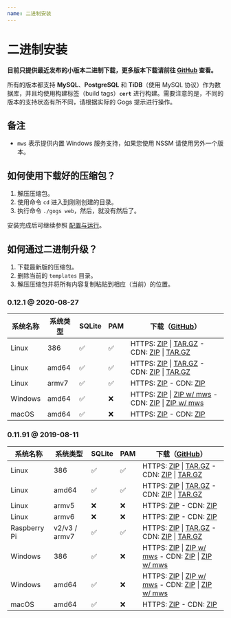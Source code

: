 ```yaml
---
name: 二进制安装
---
```


# 二进制安装

**目前只提供最近发布的小版本二进制下载，更多版本下载请前往 [GitHub](https://github.com/gogs/gogs/releases) 查看。**

所有的版本都支持 **MySQL**、**PostgreSQL** 和 **TiDB**（使用 MySQL 协议）作为数据库，并且均使用构建标签（build tags）**`cert`** 进行构建。需要注意的是，不同的版本的支持状态有所不同，请根据实际的 Gogs 提示进行操作。

## 备注

- `mws` 表示提供内置 Windows 服务支持，如果您使用 NSSM 请使用另外一个版本。

## 如何使用下载好的压缩包？

1. 解压压缩包。
2. 使用命令 `cd` 进入到刚刚创建的目录。
3. 执行命令 `./gogs web`，然后，就没有然后了。

安装完成后可继续参照 [配置与运行](configuration_and_run.html)。

## 如何通过二进制升级？

1. 下载最新版的压缩包。
2. 删除当前的 `templates` 目录。
3. 解压压缩包并将所有内容复制粘贴到相应（当前）的位置。

### 0.12.1 @ 2020-08-27

|系统名称|系统类型|SQLite|PAM|下载（[GitHub](https://github.com/gogs/gogs/releases/tag/v0.12.1)）|
|------|----|------|---|--------|
|Linux|386|✅|✅|HTTPS: [ZIP](https://dl.gogs.io/0.12.1/gogs_0.12.1_linux_386.zip) \| [TAR.GZ](https://dl.gogs.io/0.12.1/gogs_0.12.1_linux_386.tar.gz) - CDN: [ZIP](https://cdn.gogs.io/0.12.1/gogs_0.12.1_linux_386.zip) \| [TAR.GZ](https://cdn.gogs.io/0.12.1/gogs_0.12.1_linux_386.tar.gz)|
|Linux|amd64|✅|✅|HTTPS: [ZIP](https://dl.gogs.io/0.12.1/gogs_0.12.1_linux_amd64.zip) \| [TAR.GZ](https://dl.gogs.io/0.12.1/gogs_0.12.1_linux_amd64.tar.gz) - CDN: [ZIP](https://cdn.gogs.io/0.12.1/gogs_0.12.1_linux_amd64.zip) \| [TAR.GZ](https://cdn.gogs.io/0.12.1/gogs_0.12.1_linux_amd64.tar.gz)|
|Linux|armv7|✅|✅|HTTPS: [ZIP](https://dl.gogs.io/0.12.1/gogs_0.12.1_linux_armv7.zip) - CDN: [ZIP](https://cdn.gogs.io/0.12.1/gogs_0.12.1_linux_armv7.zip)|
|Windows|amd64|✅|❌|HTTPS: [ZIP](https://dl.gogs.io/0.12.1/gogs_0.12.1_windows_amd64.zip) \| [ZIP w/ mws](https://dl.gogs.io/0.12.1/gogs_0.12.1_windows_amd64_mws.zip) - CDN: [ZIP](https://cdn.gogs.io/0.12.1/gogs_0.12.1_windows_amd64.zip) \| [ZIP w/ mws](https://cdn.gogs.io/0.12.1/gogs_0.12.1_windows_amd64_mws.zip)|
|macOS|amd64|✅|❌|HTTPS: [ZIP](https://dl.gogs.io/0.12.1/gogs_0.12.1_darwin_amd64.zip) - CDN: [ZIP](https://cdn.gogs.io/0.12.1/gogs_0.12.1_darwin_amd64.zip)|

### 0.11.91 @ 2019-08-11

|系统名称|系统类型|SQLite|PAM|下载（[GitHub](https://github.com/gogs/gogs/releases/tag/v0.11.91)）|
|------|----|------|---|--------|
|Linux|386|✅|✅|HTTPS: [ZIP](https://dl.gogs.io/0.11.91/gogs_0.11.91_linux_386.zip) \| [TAR.GZ](https://dl.gogs.io/0.11.91/gogs_0.11.91_linux_386.tar.gz) - CDN: [ZIP](https://cdn.gogs.io/0.11.91/gogs_0.11.91_linux_386.zip) \| [TAR.GZ](https://cdn.gogs.io/0.11.91/gogs_0.11.91_linux_386.tar.gz)|
|Linux|amd64|✅|✅|HTTPS: [ZIP](https://dl.gogs.io/0.11.91/gogs_0.11.91_linux_amd64.zip) \| [TAR.GZ](https://dl.gogs.io/0.11.91/gogs_0.11.91_linux_amd64.tar.gz) - CDN: [ZIP](https://cdn.gogs.io/0.11.91/gogs_0.11.91_linux_amd64.zip) \| [TAR.GZ](https://cdn.gogs.io/0.11.91/gogs_0.11.91_linux_amd64.tar.gz)|
|Linux|armv5|❌|❌|HTTPS: [ZIP](https://dl.gogs.io/0.11.91/gogs_0.11.91_linux_armv5.zip) - CDN: [ZIP](https://cdn.gogs.io/0.11.91/gogs_0.11.91_linux_armv5.zip)|
|Linux|armv6|❌|❌|HTTPS: [ZIP](https://dl.gogs.io/0.11.91/gogs_0.11.91_linux_armv6.zip) - CDN: [ZIP](https://cdn.gogs.io/0.11.91/gogs_0.11.91_linux_armv6.zip)|
|Raspberry Pi|v2/v3 / armv7|✅|✅|HTTPS: [ZIP](https://dl.gogs.io/0.11.91/gogs_0.11.91_raspi_armv7.zip) \| [TAR.GZ](https://dl.gogs.io/0.11.91/gogs_0.11.91_raspi_armv7.tar.gz) - CDN: [ZIP](https://cdn.gogs.io/0.11.91/gogs_0.11.91_raspi_armv7.zip) \| [TAR.GZ](https://cdn.gogs.io/0.11.91/gogs_0.11.91_raspi_armv7.tar.gz)|
|Windows|386|✅|❌|HTTPS: [ZIP](https://dl.gogs.io/0.11.91/gogs_0.11.91_windows_386.zip) \| [ZIP w/ mws](https://dl.gogs.io/0.11.91/gogs_0.11.91_windows_386_mws.zip) - CDN: [ZIP](https://cdn.gogs.io/0.11.91/gogs_0.11.91_windows_386.zip) \| [ZIP w/ mws](https://cdn.gogs.io/0.11.91/gogs_0.11.91_windows_386_mws.zip)|
|Windows|amd64|✅|❌|HTTPS: [ZIP](https://dl.gogs.io/0.11.91/gogs_0.11.91_windows_amd64.zip) \| [ZIP w/ mws](https://dl.gogs.io/0.11.91/gogs_0.11.91_windows_amd64_mws.zip) - CDN: [ZIP](https://cdn.gogs.io/0.11.91/gogs_0.11.91_windows_amd64.zip) \| [ZIP w/ mws](https://cdn.gogs.io/0.11.91/gogs_0.11.91_windows_amd64_mws.zip)|
|macOS|amd64|✅|❌|HTTPS: [ZIP](https://dl.gogs.io/0.11.91/gogs_0.11.91_darwin_amd64.zip) - CDN: [ZIP](https://cdn.gogs.io/0.11.91/gogs_0.11.91_darwin_amd64.zip)|
